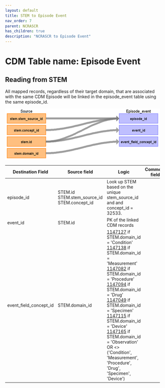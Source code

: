 ```yaml
---
layout: default
title: STEM to Episode Event
nav_order: 7
parent: NCRASCR
has_children: true
description: "NCRASCR to Episode Event"
---
```


# CDM Table name: Episode Event

## Reading from STEM

All mapped records, regardless of their target domain, that are associated with the same CDM Episode will be linked in the episode_event table using the same episode_id.

![](images/ncrascr_stem_to_episode_event.png)

| Destination Field | Source field | Logic | Comment field | 
| --- | --- | --- | --- |
| episode_id | STEM.id<br>STEM.stem_source_id<br>STEM.concept_id | Look up STEM based on the unique stem_source_id and and concept_id = 32533. | | 
| event_id | STEM.id | PK of the linked CDM records | |
| event_field_concept_id | STEM.domain_id | [1147127](https://athena.ohdsi.org/search-terms/terms/1147127) if STEM.domain_id = 'Condition'<br>[1147138](https://athena.ohdsi.org/search-terms/terms/1147138) if STEM.domain_id = 'Measurement'<br>[1147082](https://athena.ohdsi.org/search-terms/terms/1147082) if STEM.domain_id = 'Procedure'<br>[1147094](https://athena.ohdsi.org/search-terms/terms/1147094) if STEM.domain_id = 'Drug'<br>[1147049](https://athena.ohdsi.org/search-terms/terms/1147049) if STEM.domain_id = 'Specimen'<br>[1147115](https://athena.ohdsi.org/search-terms/terms/1147115) if STEM.domain_id = 'Device'<br>[1147165](https://athena.ohdsi.org/search-terms/terms/1147165) if STEM.domain_id = 'Observation' OR <> ('Condition', 'Measurement', 'Procedure', 'Drug', 'Specimen', 'Device') |  | 